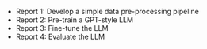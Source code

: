 - Report 1: Develop a simple data pre-processing pipeline
- Report 2: Pre-train a GPT-style LLM
- Report 3: Fine-tune the LLM
- Report 4: Evaluate the LLM
